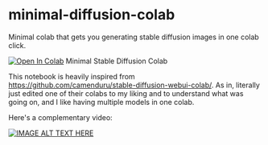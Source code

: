 # minimal-diffusion-colab
Minimal colab that gets you generating stable diffusion images in one colab click.

[![Open In Colab](https://colab.research.google.com/assets/colab-badge.svg)](https://colab.research.google.com/github/Antimatter543/minimal-diffusion-colab/blob/main/Minimal_Stable_Diffusion_UI.ipynb) Minimal Stable Diffusion Colab


This notebook is heavily inspired from https://github.com/camenduru/stable-diffusion-webui-colab/. As in, literally just edited one of their colabs to my liking and to understand what was going on, and I like having multiple models in one colab.

Here's a complementary video:


[![IMAGE ALT TEXT HERE](https://img.youtube.com/vi/ASRBvmgVicU/0.jpg)](https://www.youtube.com/watch?v=ASRBvmgVicU)
